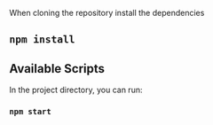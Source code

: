 When cloning the repository install the dependencies

## `npm install`

## Available Scripts

In the project directory, you can run:

### `npm start`
